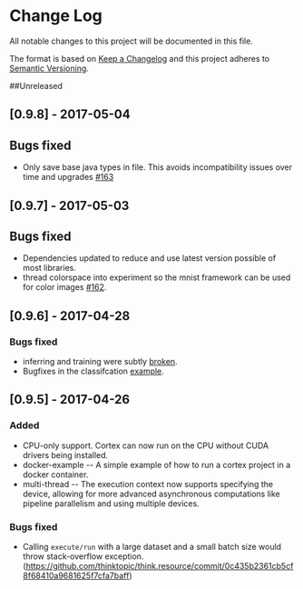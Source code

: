 # Change Log
All notable changes to this project will be documented in this file.

The format is based on [Keep a Changelog](http://keepachangelog.com/)
and this project adheres to [Semantic Versioning](http://semver.org/).

##Unreleased

## [0.9.8] - 2017-05-04
## Bugs fixed
- Only save base java types in file.  This avoids incompatibility issues over time and upgrades [#163](https://github.com/thinktopic/cortex/pull/163)

## [0.9.7] - 2017-05-03
## Bugs fixed
- Dependencies updated to reduce and use latest version possible of most libraries.
- thread colorspace into experiment so the mnist framework can be used for color images [#162](https://github.com/thinktopic/cortex/pull/162).


## [0.9.6] - 2017-04-28
### Bugs fixed
- inferring and training were subtly [broken](https://github.com/thinktopic/cortex/pull/161).
- Bugfixes in the classifcation [example](https://github.com/thinktopic/cortex/pull/159).


## [0.9.5] - 2017-04-26
### Added
- CPU-only support. Cortex can now run on the CPU without CUDA drivers being installed.
- docker-example -- A simple example of how to run a cortex project in a docker container.
- multi-thread -- The execution context now supports specifying the device, allowing for more advanced asynchronous computations like pipeline parallelism and using multiple devices.

### Bugs fixed
- Calling `execute/run` with a large dataset and a small batch size would throw stack-overflow exception. (https://github.com/thinktopic/think.resource/commit/0c435b2361cb5cf8f68410a9681625f7cfa7baff)
